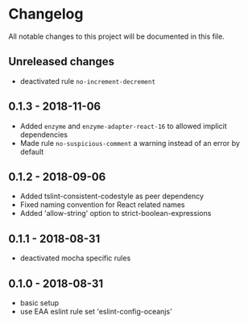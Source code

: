 # Changelog
All notable changes to this project will be documented in this file.

## Unreleased changes
* deactivated rule `no-increment-decrement`

## 0.1.3 - 2018-11-06
* Added `enzyme` and `enzyme-adapter-react-16` to allowed implicit dependencies
* Made rule `no-suspicious-comment` a warning instead of an error by default

## 0.1.2 - 2018-09-06
* Added tslint-consistent-codestyle as peer dependency
* Fixed naming convention for React related names
* Added 'allow-string' option to strict-boolean-expressions

## 0.1.1 - 2018-08-31
* deactivated mocha specific rules

## 0.1.0 - 2018-08-31
* basic setup
* use EAA eslint rule set 'eslint-config-oceanjs'
